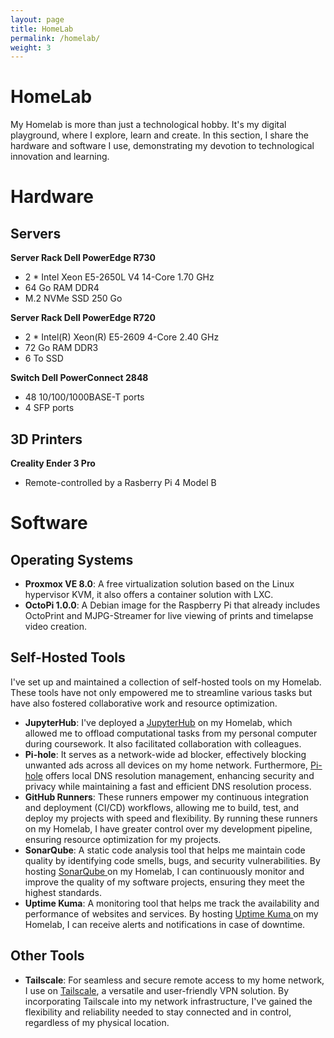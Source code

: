 ```yaml
---
layout: page
title: HomeLab
permalink: /homelab/
weight: 3
---
```


# **HomeLab**
My Homelab is more than just a technological hobby. It's my digital playground, where I explore, learn and create. In this section, I share the hardware and software I use, demonstrating my devotion to technological innovation and learning.


# Hardware
## Servers
**Server Rack Dell PowerEdge R730**
- 2 * Intel Xeon E5-2650L V4 14-Core 1.70 GHz 
- 64 Go RAM DDR4
- M.2 NVMe SSD 250 Go

**Server Rack Dell PowerEdge R720**
- 2 * Intel(R) Xeon(R) E5-2609 4-Core 2.40 GHz
- 72 Go RAM DDR3
- 6 To SSD

**Switch Dell PowerConnect 2848**
- 48 10/100/1000BASE-T ports
- 4 SFP ports

## 3D Printers
**Creality Ender 3 Pro**
- Remote-controlled by a Rasberry Pi 4 Model B

# Software

## Operating Systems
- **Proxmox VE 8.0**: A free virtualization solution based on the Linux hypervisor KVM, it also offers a container solution with LXC.
- **OctoPi 1.0.0**: A Debian image for the Raspberry Pi that already includes OctoPrint and MJPG-Streamer for live viewing of prints and timelapse video creation.

## Self-Hosted Tools

I've set up and maintained a collection of self-hosted tools on my Homelab. These tools have not only empowered me to streamline various tasks but have also fostered collaborative work and resource optimization.

- **JupyterHub**: I've deployed a <a href="https://jupyter.org/hub">JupyterHub</a> on my Homelab, which allowed me to offload computational tasks from my personal computer during coursework. It also facilitated collaboration with colleagues.
- **Pi-hole**: It serves as a network-wide ad blocker, effectively blocking unwanted ads across all devices on my home network. Furthermore, <a href="https://pi-hole.net/">Pi-hole</a> offers local DNS resolution management, enhancing security and privacy while maintaining a fast and efficient DNS resolution process.
- **GitHub Runners**: These runners empower my continuous integration and deployment (CI/CD) workflows, allowing me to build, test, and deploy my projects with speed and flexibility. By running these runners on my Homelab, I have greater control over my development pipeline, ensuring resource optimization for my projects.
- **SonarQube**: A static code analysis tool that helps me maintain code quality by identifying code smells, bugs, and security vulnerabilities. By hosting <a href="https://www.sonarsource.com/products/sonarqube/"> SonarQube </a> on my Homelab, I can continuously monitor and improve the quality of my software projects, ensuring they meet the highest standards.
- **Uptime Kuma**: A monitoring tool that helps me track the availability and performance of websites and services. By hosting <a href="https://uptime.kuma.pet/"> Uptime Kuma </a> on my Homelab, I can receive alerts and notifications in case of downtime.


## Other Tools
- **Tailscale**: For seamless and secure remote access to my home network, I use on <a href="https://tailscale.com/">Tailscale</a>, a versatile and user-friendly VPN solution. By incorporating Tailscale into my network infrastructure, I've gained the flexibility and reliability needed to stay connected and in control, regardless of my physical location.
